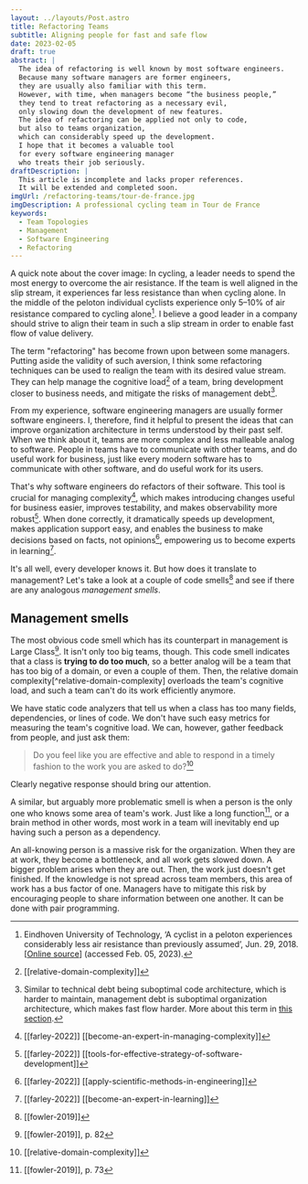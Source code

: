 ```yaml
---
layout: ../layouts/Post.astro
title: Refactoring Teams
subtitle: Aligning people for fast and safe flow
date: 2023-02-05
draft: true
abstract: |
  The idea of refactoring is well known by most software engineers.
  Because many software managers are former engineers,
  they are usually also familiar with this term.
  However, with time, when managers become “the business people,”
  they tend to treat refactoring as a necessary evil,
  only slowing down the development of new features.
  The idea of refactoring can be applied not only to code,
  but also to teams organization,
  which can considerably speed up the development.
  I hope that it becomes a valuable tool
  for every software engineering manager
  who treats their job seriously.
draftDescription: |
  This article is incomplete and lacks proper references.
  It will be extended and completed soon.
imgUrl: /refactoring-teams/tour-de-france.jpg
imgDescription: A professional cycling team in Tour de France
keywords:
  - Team Topologies
  - Management
  - Software Engineering
  - Refactoring
---
```


A quick note about the cover image:
In cycling, a leader needs to spend the most energy
to overcome the air resistance.
If the team is well aligned in the slip stream,
it experiences far less resistance than when cycling alone.
In the middle of the peloton individual cyclists
experience only 5–10% of air resistance
compared to cycling alone[^peloton-and-air-resistance].
I believe a good leader in a company should strive
to align their team in such a slip stream
in order to enable fast flow of value delivery.

[^peloton-and-air-resistance]: Eindhoven University of Technology, ‘A cyclist in a peloton experiences considerably less air resistance than previously assumed’, Jun. 29, 2018. [[Online source](https://www.tue.nl/en/news-and-events/news-overview/a-cyclist-in-a-peloton-experiences-considerably-less-air-resistance-than-previously-assumed/)] (accessed Feb. 05, 2023).

The term "refactoring" has become frown upon between some managers.
Putting aside the validity of such aversion,
I think some refactoring techniques can be used
to realign the team with its desired value stream.
They can help manage the cognitive load[^team-cognitive-load] of a team,
bring development closer to business needs,
and mitigate the risks of management debt[^management-debt].

[^team-cognitive-load]: [[relative-domain-complexity]]
[^management-debt]: Similar to technical debt being suboptimal code architecture, which is harder to maintain, management debt is suboptimal organization architecture, which makes fast flow harder. More about this term in [this section](#management-smells).

From my experience, software engineering managers
are usually former software engineers.
I, therefore, find it helpful to present
the ideas that can improve organization architecture
in terms understood by their past self.
When we think about it,
teams are more complex and less malleable analog to software.
People in teams have to communicate with other teams,
and do useful work for business,
just like every modern software has to communicate with other software,
and do useful work for its users.

That's why software engineers do refactors of their software.
This tool is crucial for managing complexity[^experts-in-managing-complexity],
which makes introducing changes useful for business easier,
improves testability,
and makes observability more robust[^effective-software-development].
When done correctly, it dramatically speeds up development,
makes application support easy,
and enables the business to make decisions based on facts,
not opinions[^decisions-based-on-facts],
empowering us to become experts in learning[^experts-in-learning].

[^decisions-based-on-facts]: [[farley-2022]] [[apply-scientific-methods-in-engineering]]
[^effective-software-development]: [[farley-2022]] [[tools-for-effective-strategy-of-software-development]]
[^experts-in-managing-complexity]: [[farley-2022]] [[become-an-expert-in-managing-complexity]]
[^experts-in-learning]: [[farley-2022]] [[become-an-expert-in-learning]]

It's all well, every developer knows it.
But how does it translate to management?
Let's take a look at a couple of code smells[^code-smells]
and see if there are any analogous _management smells_.

[^code-smells]: [[fowler-2019]]

## Management smells

The most obvious code smell which has its counterpart in management
is Large Class[^large-class].
It isn't only too big teams, though.
This code smell indicates that a class is **trying to do too much**,
so a better analog will be a team that has too big of a domain,
or even a couple of them.
Then, the relative domain complexity[^relative-domain-complexity]
overloads the team's cognitive load,
and such a team can't do its work efficiently anymore.

We have static code analyzers that tell us when a class
has too many fields, dependencies, or lines of code.
We don't have such easy metrics for measuring the
team's cognitive load.
We can, however, gather feedback from people,
and just ask them:

> Do you feel like you are effective
> and able to respond in a timely fashion
> to the work you are asked to do?[^cognitive-load-feedback]

Clearly negative response should bring our attention.

A similar, but arguably more problematic smell
is when a person is the only one who knows some area of team's work.
Just like a long function[^long-function],
or a brain method in other words,
most work in a team will inevitably
end up having such a person as a dependency.

An all-knowing person is a massive risk for the organization.
When they are at work, they become a bottleneck,
and all work gets slowed down.
A bigger problem arises when they are out.
Then, the work just doesn't get finished.
If the knowledge is not spread across team members,
this area of work has a bus factor of one.
Managers have to mitigate this risk
by encouraging people to share information between one another.
It can be done with pair programming.

[^large-class]: [[fowler-2019]], p. 82
[^cognitive-load-feedback]: [[relative-domain-complexity]]
[^long-function]: [[fowler-2019]], p. 73
